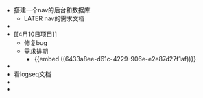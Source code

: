 - 搭建一个nav的后台和数据库
	- LATER nav的需求文档
-
- [[4月10日项目]]
	- 修复bug
	- 需求排期
		- {{embed ((6433a8ee-d61c-4229-906e-e2e87d27f1af))}}
-
- 看logseq文档
-
-